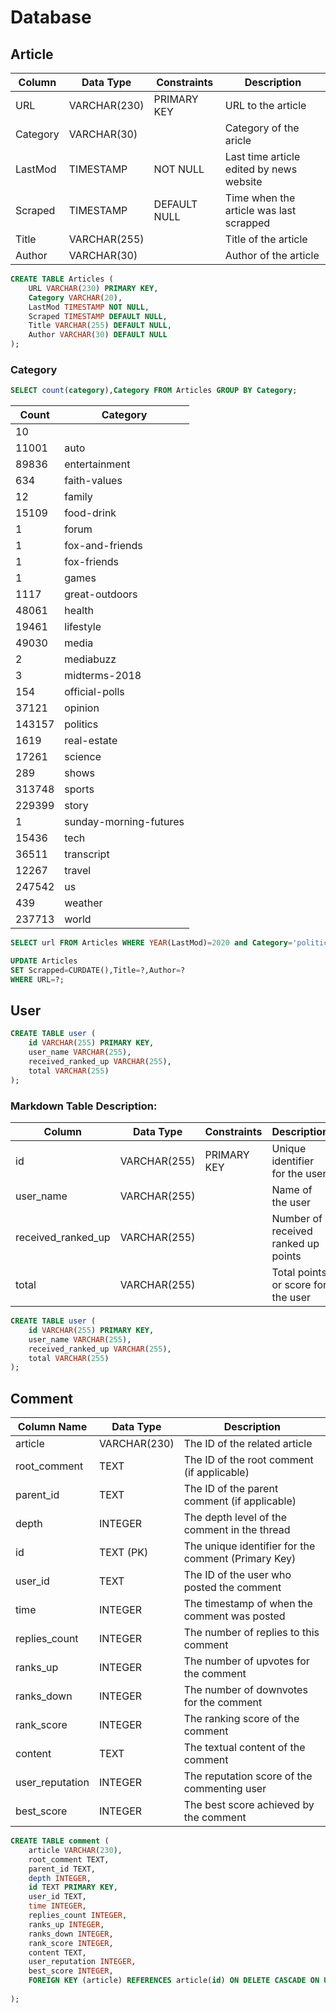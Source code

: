 # Database



## Article

| Column  | Data Type      | Constraints                   | Description                                   |
|---------|----------------|-------------------------------|-----------------------------------------------|
| URL     | VARCHAR(230)   | PRIMARY KEY                   | URL to the article                            |
| Category| VARCHAR(30)    |                               | Category of the aricle                        |
| LastMod | TIMESTAMP      | NOT NULL                      | Last time article edited by news website      |
| Scraped | TIMESTAMP      | DEFAULT NULL                  | Time when the article was last scrapped       |
| Title   | VARCHAR(255)   |                               | Title of the article                          |
| Author  | VARCHAR(30)    |                               | Author of the article                         |

```sql
CREATE TABLE Articles (
    URL VARCHAR(230) PRIMARY KEY,
    Category VARCHAR(20),
    LastMod TIMESTAMP NOT NULL,
    Scraped TIMESTAMP DEFAULT NULL,
    Title VARCHAR(255) DEFAULT NULL,
    Author VARCHAR(30) DEFAULT NULL
);
```

### Category
```sql
SELECT count(category),Category FROM Articles GROUP BY Category;
```
| Count           | Category               |
|-----------------|------------------------|
|              10 |                        |
|           11001 | auto                   |
|           89836 | entertainment          |
|             634 | faith-values           |
|              12 | family                 |
|           15109 | food-drink             |
|               1 | forum                  |
|               1 | fox-and-friends        |
|               1 | fox-friends            |
|               1 | games                  |
|            1117 | great-outdoors         |
|           48061 | health                 |
|           19461 | lifestyle              |
|           49030 | media                  |
|               2 | mediabuzz              |
|               3 | midterms-2018          |
|             154 | official-polls         |
|           37121 | opinion                |
|          143157 | politics               |
|            1619 | real-estate            |
|           17261 | science                |
|             289 | shows                  |
|          313748 | sports                 |
|          229399 | story                  |
|               1 | sunday-morning-futures |
|           15436 | tech                   |
|           36511 | transcript             |
|           12267 | travel                 |
|          247542 | us                     |
|             439 | weather                |
|          237713 | world                  |

```sql
SELECT url FROM Articles WHERE YEAR(LastMod)=2020 and Category='politics' ORDER BY LastMod LIMIT 5 FOR UPDATE ;
```
```sql
UPDATE Articles
SET Scrapped=CURDATE(),Title=?,Author=?
WHERE URL=?;
```

## User
```sql
CREATE TABLE user (
    id VARCHAR(255) PRIMARY KEY,
    user_name VARCHAR(255),
    received_ranked_up VARCHAR(255),
    total VARCHAR(255)
);
```

### Markdown Table Description:

| Column           | Data Type   | Constraints | Description                           |
|------------------|-------------|-------------|---------------------------------------|
| id               | VARCHAR(255)| PRIMARY KEY | Unique identifier for the user        |
| user_name        | VARCHAR(255)|             | Name of the user                      |
| received_ranked_up| VARCHAR(255)|             | Number of received ranked up points   |
| total            | VARCHAR(255)|             | Total points or score for the user     |

```sql
CREATE TABLE user (
    id VARCHAR(255) PRIMARY KEY,
    user_name VARCHAR(255),
    received_ranked_up VARCHAR(255),
    total VARCHAR(255)
);
```
## Comment
| Column Name      | Data Type  | Description                                      |
|------------------|------------|--------------------------------------------------|
| article          | VARCHAR(230)| The ID of the related article                    |
| root_comment     | TEXT       | The ID of the root comment (if applicable)       |
| parent_id        | TEXT       | The ID of the parent comment (if applicable)     |
| depth            | INTEGER    | The depth level of the comment in the thread     |
| id               | TEXT (PK)  | The unique identifier for the comment (Primary Key) |
| user_id          | TEXT       | The ID of the user who posted the comment        |
| time             | INTEGER    | The timestamp of when the comment was posted     |
| replies_count    | INTEGER    | The number of replies to this comment            |
| ranks_up         | INTEGER    | The number of upvotes for the comment            |
| ranks_down       | INTEGER    | The number of downvotes for the comment          |
| rank_score       | INTEGER    | The ranking score of the comment                  |
| content          | TEXT       | The textual content of the comment               |
| user_reputation  | INTEGER    | The reputation score of the commenting user      |
| best_score       | INTEGER    | The best score achieved by the comment           |


```sql
CREATE TABLE comment (
    article VARCHAR(230),
    root_comment TEXT,
    parent_id TEXT,
    depth INTEGER,
    id TEXT PRIMARY KEY,
    user_id TEXT,
    time INTEGER,
    replies_count INTEGER,
    ranks_up INTEGER,
    ranks_down INTEGER,
    rank_score INTEGER,
    content TEXT,
    user_reputation INTEGER,
    best_score INTEGER,
    FOREIGN KEY (article) REFERENCES article(id) ON DELETE CASCADE ON UPDATE CASCADE,
    
);
```
